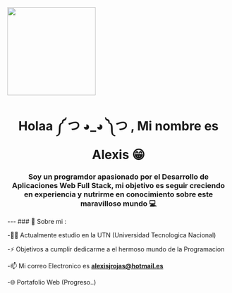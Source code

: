 <div>
  <img
    src="[https://giphy.com/gifs/checkmatedigital-code-coding-monkey-QNFhOolVeCzPQ2Mx85]"
    width="200"
  />
  <h1 align="center">Holaa   ༼ つ ◕_◕ ༽つ   , Mi nombre es Alexis 😁</h1>
  <h3 align="center">
    Soy un programdor apasionado por el Desarrollo de Aplicaciones Web Full
    Stack, mi objetivo es seguir creciendo en experiencia y nutrirme en
    conocimiento sobre este maravilloso mundo 💻
  </h3>
</div>
  --- 
  ### 🧑 Sobre mi : 
  
  -👨‍🎓 Actualmente estudio en la UTN (Universidad Tecnologica Nacional)
  
  -⚡ Objetivos a cumplir dedicarme a el hermoso mundo de la Programacion
  
  -📫 Mi correo Electronico es **alexisjrojas@hotmail.es**
  
  -🌐 Portafolio Web (Progreso..)
